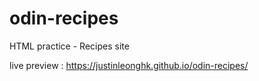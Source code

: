 # odin-recipes
HTML practice - Recipes site 

live preview : https://justinleonghk.github.io/odin-recipes/